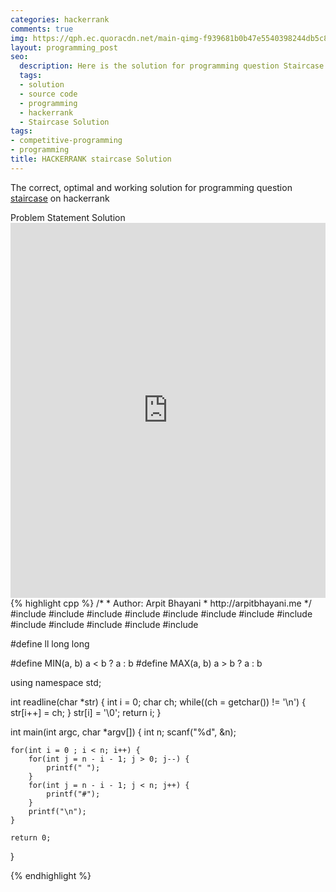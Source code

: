 ```yaml
---
categories: hackerrank
comments: true
img: https://qph.ec.quoracdn.net/main-qimg-f939681b0b47e5540398244db5c8966f?convert_to_webp=true
layout: programming_post
seo:
  description: Here is the solution for programming question Staircase on hackerrank
  tags:
  - solution
  - source code
  - programming
  - hackerrank
  - Staircase Solution
tags:
- competitive-programming
- programming
title: HACKERRANK staircase Solution
---
```

The correct, optimal and working solution for programming question [staircase](https://www.hackerrank.com/challenges/staircase) on hackerrank

<div class="ui secondary pointing large menu">
  <a class="grey item" data-tab="problem-statement">
    Problem Statement
  </a>
  <a class="active item grey" data-tab="solution">
    Solution
  </a>
</div>
<div class="ui bottom attached tab" data-tab="problem-statement">
    <iframe src="https://www.hackerrank.com/challenges/staircase" width="100%" height="600px" style="overflow: scroll; border: none;"></iframe>
</div>
<div class="ui bottom attached active tab" data-tab="solution">
{% highlight cpp %}
/*
 *  Author: Arpit Bhayani
 *  http://arpitbhayani.me
 */
#include <cmath>
#include <cstdio>
#include <cstdlib>
#include <climits>
#include <deque>
#include <iostream>
#include <list>
#include <limits>
#include <map>
#include <queue>
#include <set>
#include <stack>
#include <vector>

#define ll long long

#define MIN(a, b) a < b ? a : b
#define MAX(a, b) a > b ? a : b

using namespace std;

int readline(char *str) {
    int i = 0;
    char ch;
    while((ch = getchar()) != '\n') {
        str[i++] = ch;
    }
    str[i] = '\0';
    return i;
}

int main(int argc, char *argv[]) {
    int n;
    scanf("%d", &n);

    for(int i = 0 ; i < n; i++) {
        for(int j = n - i - 1; j > 0; j--) {
            printf(" ");
        }
        for(int j = n - i - 1; j < n; j++) {
            printf("#");
        }
        printf("\n");
    }

    return 0;
}

{% endhighlight %}
</div>
